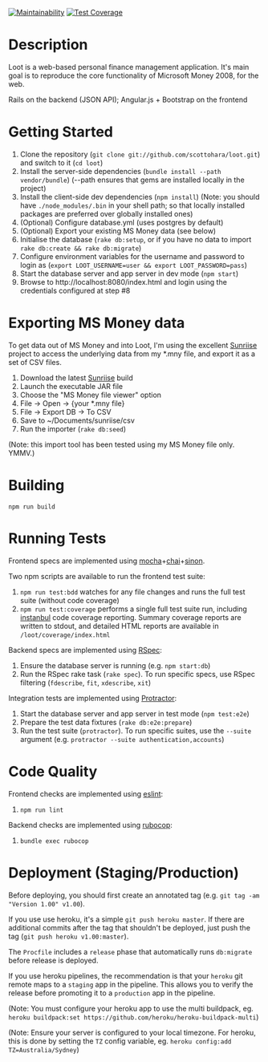 [![Maintainability](https://api.codeclimate.com/v1/badges/883689bafa51c1f125ea/maintainability)](https://codeclimate.com/github/davehenton/loot/maintainability)
[![Test Coverage](https://api.codeclimate.com/v1/badges/883689bafa51c1f125ea/test_coverage)](https://codeclimate.com/github/davehenton/loot/test_coverage)


Description
===========
Loot is a web-based personal finance management application.
It's main goal is to reproduce the core functionality of Microsoft Money 2008, for the web.

Rails on the backend (JSON API); Angular.js + Bootstrap on the frontend

Getting Started
===============
1. Clone the repository (`git clone git://github.com/scottohara/loot.git`) and switch to it (`cd loot`)
2. Install the server-side dependencies (`bundle install --path vendor/bundle`) (--path ensures that gems are installed locally in the project)
3. Install the client-side dev dependencies (`npm install`) (Note: you should have `./node_modules/.bin` in your shell path; so that locally installed packages are preferred over globally installed ones)
4. (Optional) Configure database.yml (uses postgres by default)
5. (Optional) Export your existing MS Money data (see below)
6. Initialise the database (`rake db:setup`, or if you have no data to import `rake db:create && rake db:migrate`)
7. Configure environment variables for the username and password to login as (`export LOOT_USERNAME=user && export LOOT_PASSWORD=pass`)
8. Start the database server and app server in dev mode (`npm start`)
9. Browse to http://localhost:8080/index.html and login using the credentials configured at step #8

Exporting MS Money data
=======================
To get data out of MS Money and into Loot, I'm using the excellent [Sunriise](http://sourceforge.net/projects/sunriise/) project to access the underlying data from my \*.mny file, and export it as a set of CSV files.

1. Download the latest [Sunriise](http://sourceforge.net/projects/sunriise/) build
2. Launch the executable JAR file
3. Choose the "MS Money file viewer" option
4. File -> Open -> {your *.mny file}
5. File -> Export DB -> To CSV
6. Save to ~/Documents/sunriise/csv
7. Run the importer (`rake db:seed`)

(Note: this import tool has been tested using my MS Money file only. YMMV.)

Building
========
`npm run build`

Running Tests
=============
Frontend specs are implemented using [mocha](http://mochajs.org/)+[chai](http://chaijs.com/)+[sinon](http://sinonjs.org/).

Two npm scripts are available to run the frontend test suite:

1. `npm run test:bdd` watches for any file changes and runs the full test suite (without code coverage)
2. `npm run test:coverage` performs a single full test suite run, including [instanbul](http://gotwarlost.github.io/istanbul/) code coverage reporting. Summary coverage reports are written to stdout, and detailed HTML reports are available in `/loot/coverage/index.html`

Backend specs are implemented using [RSpec](http://rspec.info/):

1. Ensure the database server is running (e.g. `npm start:db`)
2. Run the RSpec rake task (`rake spec`). To run specific specs, use RSpec filtering (`fdescribe`, `fit`, `xdescribe`, `xit`)

Integration tests are implemented using [Protractor](http://www.protractortest.org/#/):

1. Start the database server and app server in test mode (`npm test:e2e`)
2. Prepare the test data fixtures (`rake db:e2e:prepare`)
3. Run the test suite (`protractor`). To run specific suites, use the `--suite` argument (e.g. `protractor --suite authentication,accounts`)

Code Quality
============
Frontend checks are implemented using [eslint](http://eslint.org):

1. `npm run lint`

Backend checks are implemented using [rubocop](http://batsov.com/rubocop/):

1. `bundle exec rubocop`

Deployment (Staging/Production)
===============================
Before deploying, you should first create an annotated tag (e.g. `git tag -am "Version 1.00" v1.00`).

If you use use heroku, it's a simple `git push heroku master`. If there are additional commits after the tag that shouldn't be deployed, just push the tag (`git push heroku v1.00:master`).

The `Procfile` includes a `release` phase that automatically runs `db:migrate` before release is deployed.

If you use heroku pipelines, the recommendation is that your `heroku` git remote maps to a `staging` app in the pipeline. This allows you to verify the release before promoting it to a `production` app in the pipeline.

(Note: You must configure your heroku app to use the multi buildpack, eg. `heroku buildpack:set https://github.com/heroku/heroku-buildpack-multi`)

(Note: Ensure your server is configured to your local timezone. For heroku, this is done by setting the `TZ` config variable, eg. `heroku config:add TZ=Australia/Sydney`)
